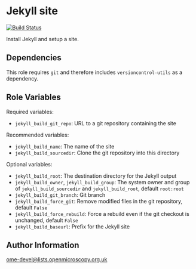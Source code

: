 Jekyll site
===========

[![Build Status](https://travis-ci.org/openmicroscopy/ansible-role-jekyll-build.svg)](https://travis-ci.org/openmicroscopy/ansible-role-jekyll-build)

Install Jekyll and setup a site.


Dependencies
------------

This role requires `git` and therefore includes `versioncontrol-utils` as a dependency.


Role Variables
--------------

Required variables:
- `jekyll_build_git_repo`: URL to a git repository containing the site

Recommended variables:
- `jekyll_build_name`: The name of the site
- `jekyll_build_sourcedir`: Clone the git repository into this directory

Optional variables:
- `jekyll_build_root`: The destination directory for the Jekyll output
- `jekyll_build_owner`, `jekyll_build_group`: The system owner and group of `jekyll_build_sourcedir` and `jekyll_build_root`, default `root:root`
- `jekyll_build_git_branch`: Git branch
- `jekyll_build_force_git`: Remove modified files in the git repository, default `False`
- `jekyll_build_force_rebuild`: Force a rebuild even if the git checkout is unchanged, default `False`
- `jekyll_build_baseurl`: Prefix for the Jekyll site


Author Information
------------------

ome-devel@lists.openmicroscopy.org.uk
